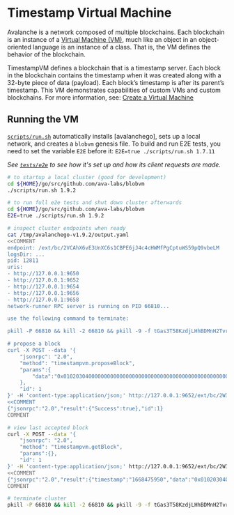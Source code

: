 # Timestamp Virtual Machine

Avalanche is a network composed of multiple blockchains. Each blockchain is an instance of a [Virtual Machine (VM)](https://docs.avax.network/learn/platform-overview#virtual-machines), much like an object in an object-oriented language is an instance of a class. That is, the VM defines the behavior of the blockchain.

TimestampVM defines a blockchain that is a timestamp server. Each block in the blockchain contains the timestamp when it was created along with a 32-byte piece of data (payload). Each block’s timestamp is after its parent’s timestamp. This VM demonstrates capabilities of custom VMs and custom blockchains. For more information, see: [Create a Virtual Machine](https://docs.avax.network/build/tutorials/platform/create-a-virtual-machine-vm)

## Running the VM
[`scripts/run.sh`](scripts/run.sh) automatically installs [avalanchego], sets up a local network,
and creates a `blobvm` genesis file. To build and run E2E tests, you need to set the variable `E2E` before it: `E2E=true ./scripts/run.sh 1.7.11`

_See [`tests/e2e`](tests/e2e) to see how it's set up and how its client requests are made._

```bash
# to startup a local cluster (good for development)
cd ${HOME}/go/src/github.com/ava-labs/blobvm
./scripts/run.sh 1.9.2

# to run full e2e tests and shut down cluster afterwards
cd ${HOME}/go/src/github.com/ava-labs/blobvm
E2E=true ./scripts/run.sh 1.9.2

# inspect cluster endpoints when ready
cat /tmp/avalanchego-v1.9.2/output.yaml
<<COMMENT
endpoint: /ext/bc/2VCAhX6vE3UnXC6s1CBPE6jJ4c4cHWMfPgCptuWS59pQ9vbeLM
logsDir: ...
pid: 12811
uris:
- http://127.0.0.1:9650
- http://127.0.0.1:9652
- http://127.0.0.1:9654
- http://127.0.0.1:9656
- http://127.0.0.1:9658
network-runner RPC server is running on PID 66810...

use the following command to terminate:

pkill -P 66810 && kill -2 66810 && pkill -9 -f tGas3T58KzdjLHhBDMnH2TvrddhqTji5iZAMZ3RXs2NLpSnhH

# propose a block
curl -X POST --data '{
    "jsonrpc": "2.0",
    "method": "timestampvm.proposeBlock",
    "params":{
        "data":"0x01020304000000000000000000000000000000000000000000000000000000003f004e9c"
    },
    "id": 1
}' -H 'content-type:application/json;' http://127.0.0.1:9652/ext/bc/2W3Gn3E3xKSeHQZP47iybpgH6pk3JRWbNQs9P2FrKvXcHSNteB
<<COMMENT
{"jsonrpc":"2.0","result":{"Success":true},"id":1}
COMMENT

# view last accepted block
curl -X POST --data '{
    "jsonrpc": "2.0",
    "method": "timestampvm.getBlock",
    "params":{},
    "id": 1
}' -H 'content-type:application/json;' http://127.0.0.1:9652/ext/bc/2W3Gn3E3xKSeHQZP47iybpgH6pk3JRWbNQs9P2FrKvXcHSNteB
<<COMMENT
{"jsonrpc":"2.0","result":{"timestamp":"1668475950","data":"0x01020304000000000000000000000000000000000000000000000000000000003f004e9c","height":"1","id":"2RbyqtZcr8DWnxWjD2jLaPUsjd2cxMFbjz1kmJjR7gDpp3txvz","parentID":"SdVstz8FpkYxsneD2XQDk2CK7d1EBe4YVqkhftgbvUiyFfeHJ"},"id":1}
COMMENT

# terminate cluster
pkill -P 66810 && kill -2 66810 && pkill -9 -f tGas3T58KzdjLHhBDMnH2TvrddhqTji5iZAMZ3RXs2NLpSnhH
```
